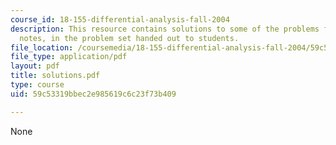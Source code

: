 ```yaml
---
course_id: 18-155-differential-analysis-fall-2004
description: This resource contains solutions to some of the problems from the course
  notes, in the problem set handed out to students.
file_location: /coursemedia/18-155-differential-analysis-fall-2004/59c53319bbec2e985619c6c23f73b409_solutions.pdf
file_type: application/pdf
layout: pdf
title: solutions.pdf
type: course
uid: 59c53319bbec2e985619c6c23f73b409

---
```

None